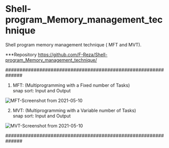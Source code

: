 # Shell-program_Memory_management_technique
Shell program memory management technique ( MFT and MVT).


***Repository https://github.com/F-Reza/Shell-program_Memory_management_technique/

##############################################################


1) MFT: (Multiprogramming with a Fixed number of Tasks)    
snap sort: Input and Output  

![MFT-Screenshot from 2021-05-10 ](https://user-images.githubusercontent.com/75982069/120369699-78111300-c335-11eb-98fa-3ad3fe46f73a.png)

    

   
2) MVT: (Multiprogramming with a Variable number of Tasks)    
snap sort: Input and Output   

![MVT-Screenshot from 2021-05-10 ](https://user-images.githubusercontent.com/75982069/120369706-7b0c0380-c335-11eb-83b0-559e859e27bc.png)

##############################################################
